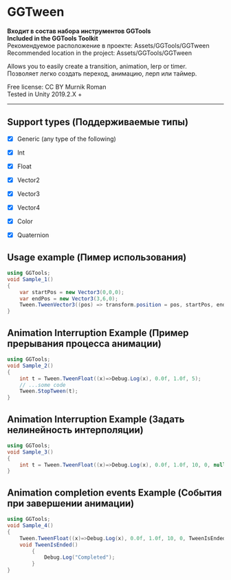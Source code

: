 # GGTween
**Входит в состав набора инструментов GGTools**    
**Included in the GGTools Toolkit**    
Рекомендуемое расположение в проекте: Assets/GGTools/GGTween    
Recommended location in the project: Assets/GGTools/GGTween    

Allows you to easily create a transition, animation, lerp or timer.    
Позволяет легко создать переход, анимацию, лерп или таймер.

Free license: CC BY Murnik Roman    
Tested in Unity 2019.2.X +
____

 ## Support types (Поддерживаемые типы)    

- [X] Generic (any type of the following)
- [X] Int
- [X] Float
- [X] Vector2
- [X] Vector3
- [X] Vector4
- [X] Color
- [X] Quaternion


 ## Usage example (Пимер использования)

```C#	
using GGTools;
void Sample_1()
{
	var startPos = new Vector3(0,0,0);
	var endPos = new Vector3(3,6,0);
	Tween.TweenVector3((pos) => transform.position = pos, startPos, endPos, 1);
}
```

 ## Animation Interruption Example (Пример прерывания процесса анимации)

```C#  
using GGTools;
void Sample_2()
{
	int t = Tween.TweenFloat((x)=>Debug.Log(x), 0.0f, 1.0f, 5);
	// ...some code
	Tween.StopTween(t);
}
```

## Animation Interruption Example (Задать нелинейность интерполяции)

```C#  
using GGTools;
void Sample_3()
{
	int t = Tween.TweenFloat((x)=>Debug.Log(x), 0.0f, 1.0f, 10, 0, null, false, TweenType.Bounce);
}
```
## Animation completion events Example (События при завершении анимации)

```C#  
using GGTools;
void Sample_4()
{
	Tween.TweenFloat((x)=>Debug.Log(x), 0.0f, 1.0f, 10, 0, TweenIsEnded, false, TweenType.Bounce);
	void TweenIsEnded()
        {
            Debug.Log("Completed");
        }
}
```

